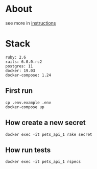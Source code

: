 # About
see more in [instructions](/instructions.md)

# Stack
```
ruby: 2.6
rails: 6.0.0.rc2
postgres: 11
docker: 19.03
docker-compose: 1.24
```

## First run
```shell
cp .env.example .env
docker-compose up
```

## How create a new secret
```shell
docker exec -it pets_api_1 rake secret
```

## How run tests
```shell
docker exec -it pets_api_1 rspecs
```
